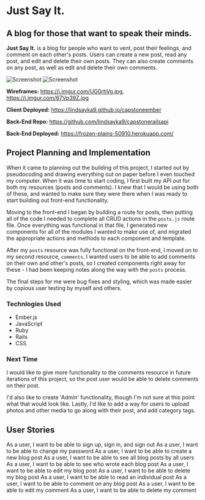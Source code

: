 # Just Say It.
## A blog for those that want to speak their minds.

**Just Say It.** is a blog for people who want to vent, post their feelings, and comment on each other's posts. Users can create a new post, read any post, and edit and delete their own posts. They can also create comments on any post, as well as edit and delete their own comments.

![Screenshot](https://i.imgur.com/bCzFthc.png "Screenshot")
![Screenshot](https://i.imgur.com/T3lUl29.png "Screenshot")

**Wireframes:** https://i.imgur.com/UG0rhVg.jpg, https://i.imgur.com/67Vp39Z.jpg

**Client Deployed:** https://lindsayka9.github.io/capstoneember

**Back-End Repo:** https://github.com/lindsayka9/capstonerailsapi

**Back-End Deployed:** https://frozen-plains-50910.herokuapp.com/

## Project Planning and Implementation

When it came to planning out the building of this project, I started out by pseudocoding and drawing everything out on paper before I even touched my computer. When it was time to start coding, I first built my API out for both my resources (posts and comments). I knew that I would be using both of these, and wanted to make sure they were there when I was ready to start building out front-end functionality.

Moving to the front-end I began by building a route for posts, then putting all of the code I needed to complete all CRUD actions in the `posts.js` route file. Once everything was functional in that file, I generated new components for all of the modules I wanted to make use of, and migrated the appropriate actions and methods to each component and template.

After my `posts` resource was fully functional on the front-end, I moved on to my second resource, `comments`. I wanted users to be able to add comments on their own and other's posts, so I created components right away for these - I had been keeping notes along the way with the `posts` process.

The final steps for me were bug fixes and styling, which was made easier by copious user testing by myself and others.

### Technlogies Used
- Ember.js
- JavaScript
- Ruby
- Rails
- CSS

### Next Time

I would like to give more functionality to the comments resource in future iterations of this project, so the post user would be able to delete comments on their post.

I'd also like to create 'Admin' functionality, though I'm not sure at this point what that would look like. Lastly, I'd like to add a way for users to upload photos and other media to go along with their post, and add category tags.

## User Stories

As a user, I want to be able to sign up, sign in, and sign out
As a user, I want to be able to change my password
As a user, I want to be able to create a new blog post
As a user, I want to be able to see all blog posts by all users
As a user, I want to be able to see who wrote each blog post
As a user, I want to be able to edit my blog post
As a user, I want to be able to delete my blog post
As a user, I want to be able to read an individual post
As a user, I want to be able to comment on any blog post
As a user, I want to be able to edit my comment
As a user, I want to be able to delete my comment
